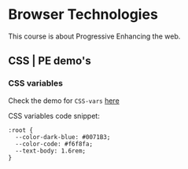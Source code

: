 # Browser Technologies

This course is about Progressive Enhancing the web.


## CSS | PE demo's
### CSS variables

Check the demo for `CSS-vars` [here]()

CSS variables code snippet:
```
:root {
  --color-dark-blue: #0071B3;
  --color-code: #f6f8fa;
  --text-body: 1.6rem;
}
```
